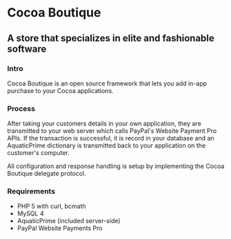 # Cocoa Boutique
## A store that specializes in elite and fashionable software

### Intro

Cocoa Boutique is an open source framework that lets you add in-app purchase to your Cocoa applications.

### Process

After taking your customers details in your own application, they are transmitted to your web server which calls PayPal's Website Payment Pro APIs.  If the transaction is successful, it is record in your database and an AquaticPrime dictionary is transmitted back to your application on the customer's computer.

All configuration and response handling is setup by implementing the Cocoa Boutique delegate protocol.

### Requirements

* PHP 5 with curl, bcmath
* MySQL 4
* AquaticPrime (included server-side)
* PayPal Website Payments Pro
